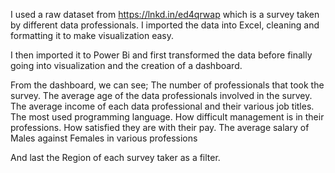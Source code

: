 I used a raw dataset from https://lnkd.in/ed4qrwap which is a survey taken by different data professionals.
I imported the data into Excel, cleaning and formatting it to make visualization easy.

I then imported it to Power Bi and first transformed the data before finally going into visualization and the creation of a dashboard.

From the dashboard, we can see;
The number of professionals that took the survey.
The average age of the data professionals involved in the survey.
The average income of each data professional and their various job titles.
The most used programming language.
How difficult management is in their professions.
How satisfied they are with their pay.
The average salary of Males against Females in various professions

And last the Region of each survey taker as a filter.
